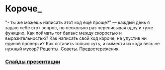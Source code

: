 # Короче_

"- ты же можешь написать этот код ещё проще?" — каждый день я задаю себе этот вопрос, по несколько раз переписывая одну и туже функцию. Как поймать тот баланс между скоростью и выразительностью? Как написать свой код короче, не упустив ни единой проверки? Как оставить только суть, и вымести из кода весь не нужный мусор? Рецепты. Советы. Предостережения.

### [Слайды презентации](https://zhigalov.github.io/shorter/slides/)
